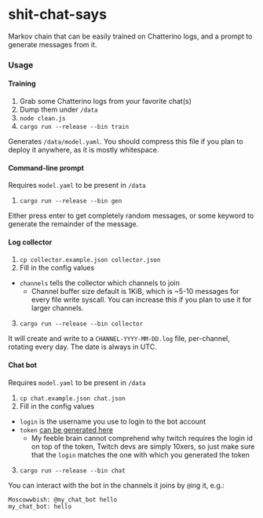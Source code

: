 # shit-chat-says

Markov chain that can be easily trained on Chatterino logs, and a prompt to generate messages from it.

### Usage

#### Training

1. Grab some Chatterino logs from your favorite chat(s)
2. Dump them under `/data`
3. `node clean.js`
4. `cargo run --release --bin train`

Generates `/data/model.yaml`. You should compress this file if you plan to deploy it anywhere, as
it is mostly whitespace.

#### Command-line prompt

Requires `model.yaml` to be present in `/data`

1. `cargo run --release --bin gen`

Either press enter to get completely random messages, or some keyword to generate the remainder of the message.

#### Log collector

1. `cp collector.example.json collector.json`
2. Fill in the config values
  - `channels` tells the collector which channels to join
    - Channel buffer size default is 1KiB, which is ~5-10 messages for every file write syscall.
      You can increase this if you plan to use it for larger channels.
3. `cargo run --release --bin collector`

It will create and write to a `CHANNEL-YYYY-MM-DD.log` file, per-channel, rotating every day. The date is always in UTC.

#### Chat bot

Requires `model.yaml` to be present in `/data`

1. `cp chat.example.json chat.json`
2. Fill in the config values
  - `login` is the username you use to login to the bot account
  - `token` [can be generated here](https://twitchapps.com/tmi/)
    - My feeble brain cannot comprehend why twitch requires the login id on top of the token, Twitch devs are simply 10xers,
      so just make sure that the `login` matches the one with which you generated the token
3. `cargo run --release --bin chat`

You can interact with the bot in the channels it joins by `@`ing it, e.g.:

```
Moscowwbish: @my_chat_bot hello
my_chat_bot: hello
```
  